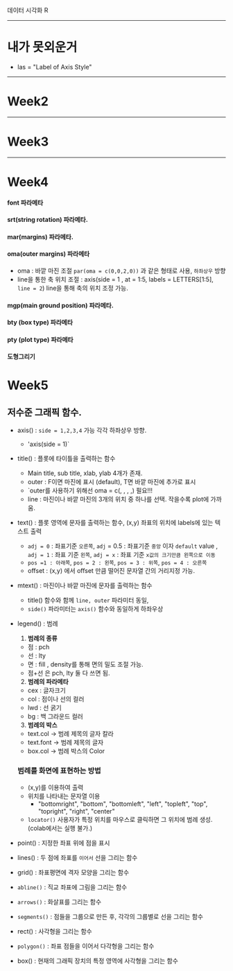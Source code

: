 데이터 시각화 R

--- 
# 내가 못외운거
- las = "Label of Axis Style"

---
# Week2

---
# Week3

---
# Week4
 
#### font 파라메타
#### srt(string rotation) 파라메타.

#### mar(margins) 파라메타.
#### oma(outer margins) 파라메타
- oma : 바깥 마진 조절 `par(oma = c(0,0,2,0))` 과 같은 형태로 사용, `하좌상우` 방향
- line을 통한 축 위치 조절 : axis(side = 1 , at = 1:5, labels = LETTERS[1:5], `line = 2`)  line을 통해 축의 위치 조정 가능.
#### mgp(main ground position) 파라메타.

#### bty (box type) 파라메타
#### pty (plot type) 파라메타
#### 도형그리기

# Week5

## 저수준 그래픽 함수.
- axis()       : `side = 1,2,3,4` 가능 각각 하좌상우 방향.
  - 'axis(side = 1)`
- title()      : 플롯에 타이틀을 출력하는 함수
  -  Main title, sub title, xlab, ylab 4개가 존재.
  -  outer : F이면 마진에 표시 (default), T면 바깥 마진에 추가로 표시
    -  `outer를 사용하기 위해선 oma = c(, , , ,) 필요!!!   
  -  line  : 마진이나 바깥 마진의 3개의 위치 중 하나를 선택. 작을수록 plot에 가까움.
- text()       : 플롯 영역에 문자를 출력하는 함수, (x,y) 좌표의 위치에 labels에 있는 텍스트 출력
  -  `adj = 0` : 좌표기준 `오른쪽`, `adj` = 0.5 : 좌표기준 `중앙` 이자 `default` value , `adj = 1` : 좌표 기준 `왼쪽`, `adj = x` : 좌표 기준 `x값의 크기만큼 왼쪽으로 이동`
  -  `pos =1 : 아래쪽`, `pos = 2 : 왼쪽`, `pos = 3 : 위쪽`, `pos = 4 : 오른쪽`
  -  offset : (x,y) 에서 offset 만큼 떨어진 문자열 간의 거리지정 가능.
- mtext()      : 마진이나 바깥 마진에 문자를 출력하는 함수
  - title() 함수와 함께 `line, outer` 파라미터 동일,
  - `side()` 파라미터는 `axis()` 함수와 동일하게 하좌우상
- legend()     : 범례
  1. <b> 범례의 종류 </b>
    - 점 : pch
    - 선 : lty
    - 면 : fill , density를 통해 면의 밀도 조절 가능.
    - 점+선 은 pch, lty 둘 다 쓰면 됨.

  2. <b> 범례의 파라메타 </b>
    - cex : 글자크기
    - col : 점이나 선의 컬러
    - lwd : 선 굵기
    - bg  : 백 그라운드 컬러
  
  3. <b> 범례의 박스 </b>
    - text.col  -> 범례 제목의 글자 칼라 
    - text.font -> 범례 제목의 글자 
    - box.col   -> 범례 박스의 Color

  ### 범례를 화면에 표현하는 방법
    - (x,y)를 이용하여 출력
    - 위치를 나타내는 문자열 이용
       - "bottomright", "bottom", "bottomleft", "left", "topleft", "top", "topright", "right", "center"
    - `locator()` 사용자가 특정 위치를 마우스로 클릭하면 그 위치에 범례 생성.  (colab에서는 실행 불가.)

- point()      : 지정한 좌표 위에 점을 표시
- lines()      : 두 점에 좌표를 `이어서` 선을 그리는 함수
- grid()       : 좌표평면에 격자 모양을 그리는 함수
- `abline()`    : 직교 좌표에 그림을 그리는 함수
- `arrows()`     : 화살표를 그리는 함수
- `segments()`   : 점들을 그룹으로 만든 후, 각각의 그룹별로 선을 그리는 함수
- rect()       : 사각형을 그리는 함수
- `polygon()`    : 좌표 점들을 이어서 다각형을 그리는 함수
- box()        : 현재의 그래픽 장치의 특정 영역에 사각형을 그리는 함수
